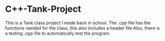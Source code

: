 # C++-Tank-Project
This is a Tank class project I made back in school.
The .cpp file has the functions needed for the class, this also includes a header file
Also, there is a testing .cpp file to automatically test the program.
